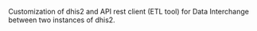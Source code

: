 Customization of dhis2 and API rest client (ETL tool) for Data Interchange between two instances of dhis2.
